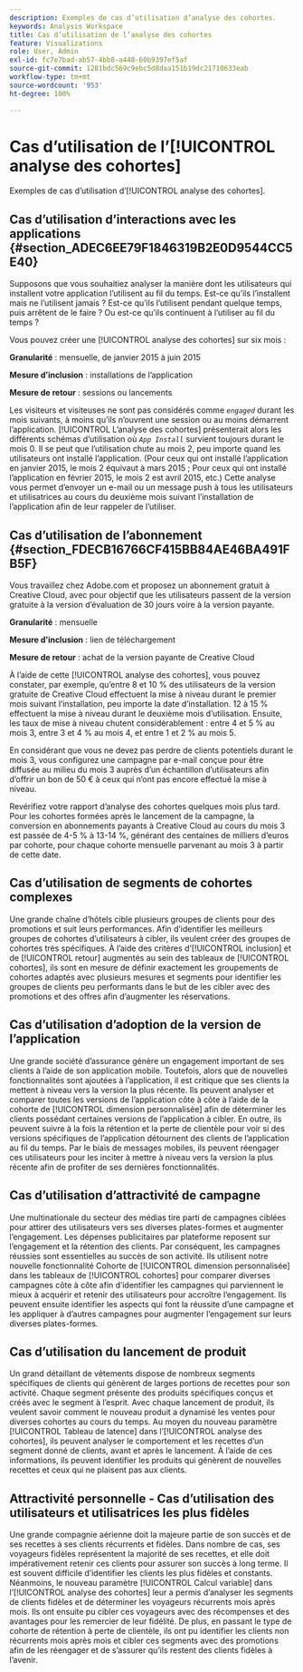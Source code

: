 ```yaml
---
description: Exemples de cas d’utilisation d’analyse des cohortes.
keywords: Analysis Workspace
title: Cas d’utilisation de l’analyse des cohortes
feature: Visualizations
role: User, Admin
exl-id: fc7e7bad-ab57-4bb8-a448-60b9397ef5af
source-git-commit: 1281bdc569c9ebc5d8daa151b19dc21710633eab
workflow-type: tm+mt
source-wordcount: '953'
ht-degree: 100%

---
```


# Cas d’utilisation de l’[!UICONTROL analyse des cohortes]

Exemples de cas d’utilisation d’[!UICONTROL analyse des cohortes].

## Cas d’utilisation d’interactions avec les applications {#section_ADEC6EE79F1846319B2E0D9544CC5E40}

Supposons que vous souhaitiez analyser la manière dont les utilisateurs qui installent votre application l’utilisent au fil du temps. Est-ce qu’ils l’installent mais ne l’utilisent jamais ? Est-ce qu’ils l’utilisent pendant quelque temps, puis arrêtent de le faire ? Ou est-ce qu’ils continuent à l’utiliser au fil du temps ?

Vous pouvez créer une [!UICONTROL analyse des cohortes] sur six mois :

**Granularité** : mensuelle, de janvier 2015 à juin 2015

**Mesure d’inclusion** : installations de l’application

**Mesure de retour** : sessions ou lancements

Les visiteurs et visiteuses ne sont pas considérés comme *`engaged`* durant les mois suivants, à moins qu’ils n’ouvrent une session ou au moins démarrent l’application. [!UICONTROL L’analyse des cohortes] présenterait alors les différents schémas d’utilisation où *`App Install`* survient toujours durant le mois 0. Il se peut que l’utilisation chute au mois 2, peu importe quand les utilisateurs ont installé l’application. (Pour ceux qui ont installé l’application en janvier 2015, le mois 2 équivaut à mars 2015 ; Pour ceux qui ont installé l’application en février 2015, le mois 2 est avril 2015, etc.) Cette analyse vous permet d’envoyer un e-mail ou un message push à tous les utilisateurs et utilisatrices au cours du deuxième mois suivant l’installation de l’application afin de leur rappeler de l’utiliser.

## Cas d’utilisation de l’abonnement {#section_FDECB16766CF415BB84AE46BA491FB5F}

Vous travaillez chez Adobe.com et proposez un abonnement gratuit à Creative Cloud, avec pour objectif que les utilisateurs passent de la version gratuite à la version d’évaluation de 30 jours voire à la version payante.

**Granularité** : mensuelle

**Mesure d’inclusion** : lien de téléchargement

**Mesure de retour** : achat de la version payante de Creative Cloud

À l’aide de cette [!UICONTROL analyse des cohortes], vous pouvez constater, par exemple, qu’entre 8 et 10 % des utilisateurs de la version gratuite de Creative Cloud effectuent la mise à niveau durant le premier mois suivant l’installation, peu importe la date d’installation. 12 à 15 % effectuent la mise à niveau durant le deuxième mois d’utilisation. Ensuite, les taux de mise à niveau chutent considérablement : entre 4 et 5 % au mois 3, entre 3 et 4 % au mois 4, et entre 1 et 2 % au mois 5.

En considérant que vous ne devez pas perdre de clients potentiels durant le mois 3, vous configurez une campagne par e-mail conçue pour être diffusée au milieu du mois 3 auprès d’un échantillon d’utilisateurs afin d’offrir un bon de 50 € à ceux qui n’ont pas encore effectué la mise à niveau.

Revérifiez votre rapport d’analyse des cohortes quelques mois plus tard. Pour les cohortes formées après le lancement de la campagne, la conversion en abonnements payants à Creative Cloud au cours du mois 3 est passée de 4-5 % à 13-14 %, générant des centaines de milliers d’euros par cohorte, pour chaque cohorte mensuelle parvenant au mois 3 à partir de cette date.

## Cas d’utilisation de segments de cohortes complexes

Une grande chaîne d’hôtels cible plusieurs groupes de clients pour des promotions et suit leurs performances. Afin d’identifier les meilleurs groupes de cohortes d’utilisateurs à cibler, ils veulent créer des groupes de cohortes très spécifiques. À l’aide des critères d’[!UICONTROL inclusion] et de [!UICONTROL retour] augmentés au sein des tableaux de [!UICONTROL cohortes], ils sont en mesure de définir exactement les groupements de cohortes adaptés avec plusieurs mesures et segments pour identifier les groupes de clients peu performants dans le but de les cibler avec des promotions et des offres afin d’augmenter les réservations.

## Cas d’utilisation d’adoption de la version de l’application

Une grande société d’assurance génère un engagement important de ses clients à l’aide de son application mobile. Toutefois, alors que de nouvelles fonctionnalités sont ajoutées à l’application, il est critique que ses clients la mettent à niveau vers la version la plus récente. Ils peuvent analyser et comparer toutes les versions de l’application côte à côte à l’aide de la cohorte de [!UICONTROL dimension personnalisée] afin de déterminer les clients possédant certaines versions de l’application à cibler. En outre, ils peuvent suivre à la fois la rétention et la perte de clientèle pour voir si des versions spécifiques de l’application détournent des clients de l’application au fil du temps. Par le biais de messages mobiles, ils peuvent réengager ces utilisateurs pour les inciter à mettre à niveau vers la version la plus récente afin de profiter de ses dernières fonctionnalités.

## Cas d’utilisation d’attractivité de campagne

Une multinationale du secteur des médias tire parti de campagnes ciblées pour attirer des utilisateurs vers ses diverses plates-formes et augmenter l’engagement. Les dépenses publicitaires par plateforme reposent sur l’engagement et la rétention des clients. Par conséquent, les campagnes réussies sont essentielles au succès de son activité. Ils utilisent notre nouvelle fonctionnalité Cohorte de [!UICONTROL dimension personnalisée] dans les tableaux de [!UICONTROL cohortes] pour comparer diverses campagnes côte à côte afin d’identifier les campagnes qui parviennent le mieux à acquérir et retenir des utilisateurs pour accroître l’engagement. Ils peuvent ensuite identifier les aspects qui font la réussite d’une campagne et les appliquer à d’autres campagnes pour augmenter l’engagement sur leurs diverses plates-formes.

## Cas d’utilisation du lancement de produit

Un grand détaillant de vêtements dispose de nombreux segments spécifiques de clients qui génèrent de larges portions de recettes pour son activité. Chaque segment présente des produits spécifiques conçus et créés avec le segment à l’esprit. Avec chaque lancement de produit, ils veulent savoir comment le nouveau produit a dynamisé les ventes pour diverses cohortes au cours du temps. Au moyen du nouveau paramètre [!UICONTROL Tableau de latence] dans l’[!UICONTROL analyse des cohortes], ils peuvent analyser le comportement et les recettes d’un segment donné de clients, avant et après le lancement. À l’aide de ces informations, ils peuvent identifier les produits qui génèrent de nouvelles recettes et ceux qui ne plaisent pas aux clients.

## Attractivité personnelle - Cas d’utilisation des utilisateurs et utilisatrices les plus fidèles

Une grande compagnie aérienne doit la majeure partie de son succès et de ses recettes à ses clients récurrents et fidèles. Dans nombre de cas, ses voyageurs fidèles représentent la majorité de ses recettes, et elle doit impérativement retenir ces clients pour assurer son succès à long terme. Il est souvent difficile d’identifier les clients les plus fidèles et constants. Néanmoins, le nouveau paramètre [!UICONTROL Calcul variable] dans l’[!UICONTROL analyse des cohortes] leur a permis d’analyser les segments de clients fidèles et de déterminer les voyageurs récurrents mois après mois. Ils ont ensuite pu cibler ces voyageurs avec des récompenses et des avantages pour les remercier de leur fidélité. De plus, en passant le type de cohorte de rétention à perte de clientèle, ils ont pu identifier les clients non récurrents mois après mois et cibler ces segments avec des promotions afin de les réengager et de s’assurer qu’ils restent des clients fidèles à l’avenir.

